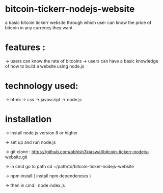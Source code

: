 # bitcoin-tickerr-nodejs-website
a basic bitcoin tickerr website through which user can know the price of bitcoin in any currency they want

# features :
-> users can know the rate of bitcoins
-> users can have a basic knowledge of how to build a website using node.js 

# technology used:
-> htm5
-> css
-> javascript
-> node.js

# installation
-> install node.js version 8 or higher

-> set up and run node.js

-> git clone : https://github.com/abhish3kjaswal/bitcoin-tickerr-nodejs-website.git

->  in cmd go to path cd ~/path/to/bitcoin-ticker-nodejs-website

-> npm install ( install npm dependencies )

-> then in cmd : node index.js
